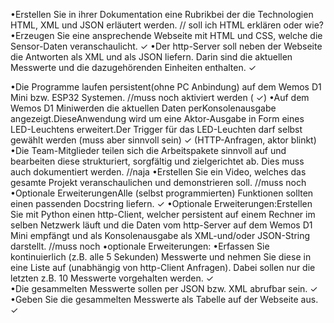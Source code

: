 •Erstellen Sie in ihrer Dokumentation eine Rubrikbei der die Technologien HTML, XML und JSON erläutert werden.                                                                                                                                                        // soll ich HTML erklären oder wie?
•Erzeugen Sie eine ansprechende Webseite mit HTML und CSS, welche die Sensor-Daten veranschaulicht.                                                                                                                                                               ✓
•Der http-Server soll neben der Webseite die Antworten als XML und als JSON liefern. Darin sind die aktuellen Messwerte und die dazugehörenden Einheiten enthalten.                                                                                                ✓                                                                                               

•Die Programme laufen persistent(ohne PC Anbindung) auf dem Wemos D1 Mini bzw. ESP32 Systemen.                                                                                                                                                                //muss noch aktiviert werden ( ✓)
•Auf dem Wemos D1 Miniwerden die aktuellen Daten perKonsolenausgabe angezeigt.DieseAnwendung wird um eine Aktor-Ausgabe in Form eines LED-Leuchtens erweitert.Der Trigger für das LED-Leuchten darf selbst gewählt werden (muss aber sinnvoll sein)            ✓ (HTTP-Anfragen, aktor blinkt)
•Die Team-Mitglieder teilen sich die Arbeitspakete sinnvoll auf und bearbeiten diese strukturiert, sorgfältig und zielgerichtet ab. Dies muss auch dokumentiert werden.                                                                                        //naja
•Erstellen Sie ein Video, welches das gesamte Projekt veranschaulichen und demonstrieren soll.                                                                                                                                                                 //muss noch
•Optionale ErweiterungenAlle (selbst programmierten) Funktionen sollten einen passenden Docstring liefern.                                                                                                                                                       ✓ 
•Optionale Erweiterungen:Erstellen Sie mit Python einen http-Client, welcher persistent auf einem Rechner im selben Netzwerk läuft und die Daten vom http-Server auf dem Wemos D1 Mini empfängt und als Konsolenausgabe als XML-und/oder JSON-String darstellt.   //muss noch
•optionale Erweiterungen:
•Erfassen Sie kontinuierlich (z.B. alle 5 Sekunden) Messwerte und nehmen Sie diese in eine Liste auf (unabhängig von http-Client Anfragen). Dabei sollen nur die letzten z.B. 10 Messwerte vorgehalten werden.                                                     ✓  
•Die gesammelten Messwerte sollen per JSON bzw. XML abrufbar sein.                                                                                                                                                                                                   ✓ 
•Geben Sie die gesammelten Messwerte als Tabelle auf der Webseite aus.                                                                                                                                                                                                ✓  
